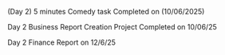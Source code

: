 (Day 2)
5 minutes Comedy task Completed on (10/06/2025)

Day 2
Business Report Creation Project Completed on 10/06/25

Day 2
Finance Report on 12/6/25
